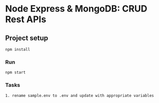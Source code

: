 # Node Express & MongoDB: CRUD Rest APIs

## Project setup

```
npm install
```

### Run

```
npm start
```

### Tasks

```
1. rename sample.env to .env and update with appropriate variables
```
